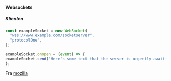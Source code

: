 ####  Websockets 
##### Klienten
```javascript
const exampleSocket = new WebSocket(
  "wss://www.example.com/socketserver",
  "protocolOne",
);

```
```javascript
exampleSocket.onopen = (event) => {
exampleSocket.send("Here's some text that the server is urgently awaiting!");
};
```
Fra [mozilla](https://developer.mozilla.org/en-US/docs/Web/API/WebSockets_API/Writing_WebSocket_client_applications)

